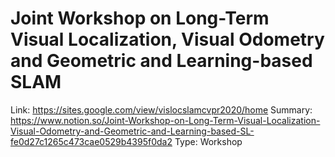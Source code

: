 # Joint Workshop on Long-Term Visual Localization, Visual Odometry and Geometric and Learning-based SLAM

Link: https://sites.google.com/view/vislocslamcvpr2020/home
Summary: https://www.notion.so/Joint-Workshop-on-Long-Term-Visual-Localization-Visual-Odometry-and-Geometric-and-Learning-based-SL-fe0d27c1265c473cae0529b4395f0da2
Type: Workshop